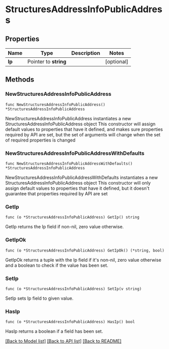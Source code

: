 # StructuresAddressInfoPublicAddress

## Properties

Name | Type | Description | Notes
------------ | ------------- | ------------- | -------------
**Ip** | Pointer to **string** |  | [optional] 

## Methods

### NewStructuresAddressInfoPublicAddress

`func NewStructuresAddressInfoPublicAddress() *StructuresAddressInfoPublicAddress`

NewStructuresAddressInfoPublicAddress instantiates a new StructuresAddressInfoPublicAddress object
This constructor will assign default values to properties that have it defined,
and makes sure properties required by API are set, but the set of arguments
will change when the set of required properties is changed

### NewStructuresAddressInfoPublicAddressWithDefaults

`func NewStructuresAddressInfoPublicAddressWithDefaults() *StructuresAddressInfoPublicAddress`

NewStructuresAddressInfoPublicAddressWithDefaults instantiates a new StructuresAddressInfoPublicAddress object
This constructor will only assign default values to properties that have it defined,
but it doesn't guarantee that properties required by API are set

### GetIp

`func (o *StructuresAddressInfoPublicAddress) GetIp() string`

GetIp returns the Ip field if non-nil, zero value otherwise.

### GetIpOk

`func (o *StructuresAddressInfoPublicAddress) GetIpOk() (*string, bool)`

GetIpOk returns a tuple with the Ip field if it's non-nil, zero value otherwise
and a boolean to check if the value has been set.

### SetIp

`func (o *StructuresAddressInfoPublicAddress) SetIp(v string)`

SetIp sets Ip field to given value.

### HasIp

`func (o *StructuresAddressInfoPublicAddress) HasIp() bool`

HasIp returns a boolean if a field has been set.


[[Back to Model list]](../README.md#documentation-for-models) [[Back to API list]](../README.md#documentation-for-api-endpoints) [[Back to README]](../README.md)


